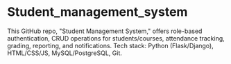 # Student_management_system
This GitHub repo, "Student Management System," offers role-based authentication, CRUD operations for students/courses, attendance tracking, grading, reporting, and notifications. Tech stack: Python (Flask/Django), HTML/CSS/JS, MySQL/PostgreSQL, Git.
